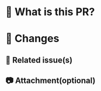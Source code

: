 # :eyes: What is this PR?

# :pencil: Changes

## :pushpin: Related issue(s)

## :camera: Attachment(optional)